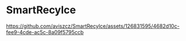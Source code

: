 # SmartRecylce


https://github.com/aviszcz/SmartRecylce/assets/126831595/4682d10c-fee9-4cde-ac5c-8a09f5795ccb

